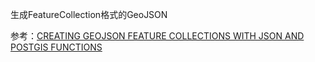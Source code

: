 生成FeatureCollection格式的GeoJSON

参考：[CREATING GEOJSON FEATURE COLLECTIONS WITH JSON AND POSTGIS FUNCTIONS](http://www.postgresonline.com/journal/archives/267-Creating-GeoJSON-Feature-Collections-with-JSON-and-PostGIS-functions.html)
